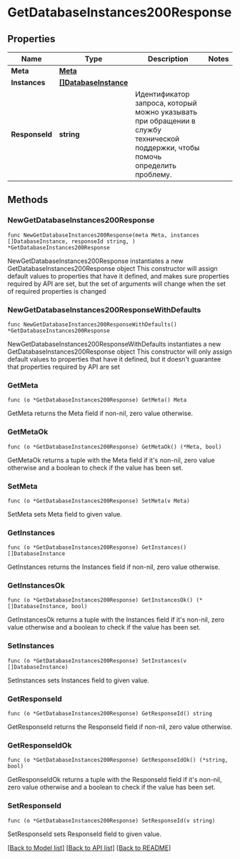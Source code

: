 # GetDatabaseInstances200Response

## Properties

Name | Type | Description | Notes
------------ | ------------- | ------------- | -------------
**Meta** | [**Meta**](Meta.md) |  | 
**Instances** | [**[]DatabaseInstance**](DatabaseInstance.md) |  | 
**ResponseId** | **string** | Идентификатор запроса, который можно указывать при обращении в службу технической поддержки, чтобы помочь определить проблему. | 

## Methods

### NewGetDatabaseInstances200Response

`func NewGetDatabaseInstances200Response(meta Meta, instances []DatabaseInstance, responseId string, ) *GetDatabaseInstances200Response`

NewGetDatabaseInstances200Response instantiates a new GetDatabaseInstances200Response object
This constructor will assign default values to properties that have it defined,
and makes sure properties required by API are set, but the set of arguments
will change when the set of required properties is changed

### NewGetDatabaseInstances200ResponseWithDefaults

`func NewGetDatabaseInstances200ResponseWithDefaults() *GetDatabaseInstances200Response`

NewGetDatabaseInstances200ResponseWithDefaults instantiates a new GetDatabaseInstances200Response object
This constructor will only assign default values to properties that have it defined,
but it doesn't guarantee that properties required by API are set

### GetMeta

`func (o *GetDatabaseInstances200Response) GetMeta() Meta`

GetMeta returns the Meta field if non-nil, zero value otherwise.

### GetMetaOk

`func (o *GetDatabaseInstances200Response) GetMetaOk() (*Meta, bool)`

GetMetaOk returns a tuple with the Meta field if it's non-nil, zero value otherwise
and a boolean to check if the value has been set.

### SetMeta

`func (o *GetDatabaseInstances200Response) SetMeta(v Meta)`

SetMeta sets Meta field to given value.


### GetInstances

`func (o *GetDatabaseInstances200Response) GetInstances() []DatabaseInstance`

GetInstances returns the Instances field if non-nil, zero value otherwise.

### GetInstancesOk

`func (o *GetDatabaseInstances200Response) GetInstancesOk() (*[]DatabaseInstance, bool)`

GetInstancesOk returns a tuple with the Instances field if it's non-nil, zero value otherwise
and a boolean to check if the value has been set.

### SetInstances

`func (o *GetDatabaseInstances200Response) SetInstances(v []DatabaseInstance)`

SetInstances sets Instances field to given value.


### GetResponseId

`func (o *GetDatabaseInstances200Response) GetResponseId() string`

GetResponseId returns the ResponseId field if non-nil, zero value otherwise.

### GetResponseIdOk

`func (o *GetDatabaseInstances200Response) GetResponseIdOk() (*string, bool)`

GetResponseIdOk returns a tuple with the ResponseId field if it's non-nil, zero value otherwise
and a boolean to check if the value has been set.

### SetResponseId

`func (o *GetDatabaseInstances200Response) SetResponseId(v string)`

SetResponseId sets ResponseId field to given value.



[[Back to Model list]](../README.md#documentation-for-models) [[Back to API list]](../README.md#documentation-for-api-endpoints) [[Back to README]](../README.md)


